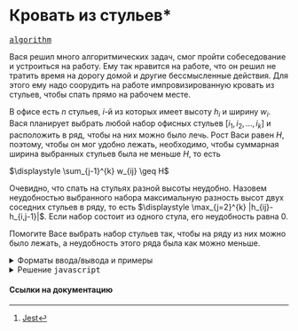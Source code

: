 # Кровать из стульев\*

[<kbd>algorithm</kbd>](https://contest.yandex.ru/contest/66794/problems/J/)

Вася решил много алгоритмических задач, смог пройти собеседование и устроиться на работу. Ему так нравится на работе, что он решил не тратить время на дорогу домой и другие бессмысленные действия. Для этого ему надо соорудить на работе импровизированную кровать из стульев, чтобы спать прямо на рабочем месте.

В офисе есть $n$ стульев, $i$-й из которых имеет высоту $h_i$​ и ширину $w_i$​ . Вася планирует выбрать любой набор офисных стульев $[i_1,i_2,\dots,i_k]$ и расположить в ряд, чтобы на них можно было лечь. Рост Васи равен $H$, поэтому, чтобы он мог удобно лежать, необходимо, чтобы суммарная ширина выбранных стульев была не меньше $H$, то есть

$\displaystyle \sum_{j-1}^{k} w_{ij} \geq H$

Очевидно, что спать на стульях разной высоты неудобно. Назовем неудобностью выбранного набора максимальную разность высот двух соседних стульев в ряду, то есть $\displaystyle \max_{j=2}^{k} |h_{ij}-h_{i,j-1}|$. Если набор состоит из одного стула, его неудобность равна $0$.

Помогите Васе выбрать набор стульев так, чтобы на ряду из них можно было лежать, а неудобность этого ряда была как можно меньше.

<details>
<summary>Форматы ввода/вывода и примеры</summary>

## Формат ввода

В первой строке ввода через пробел даны два целых числа $n$ и $H$ — количество стульев и рост Васи $(1 \leq n \leq 2 \times 10^5; 1 \leq H \leq 10^9)$.

Во второй строке ввода через пробел перечислены
$n$ целых чисел $h_i$ — высоты стульев $(1 \leq h_i \leq 10^9)$. В третьей строке в том же формате перечисленыnn целых чисел $w_i$​, равных ширине стульев $(1 \leq w_i \leq 10^9)$.

Гарантируется, что $H$ не превосходит суммы всех $w_i$​.

## Формат вывода

Выведите единственное число — минимальное возможное неудобство среди всех подходящих наборов.

### Пример 1

<table width = "100%">
<tr>
<th>Ввод</th> <th>Вывод</th>
</tr>
<tr valign="top">
<td><pre>
<code>4 7
1 4 1 2
1 4 2 3
</code></pre></td>

<td><pre>
<code>2
</code></pre></td>
</tr>
</table>

### Пример 2

<table width = "100%">
<tr>
<th>Ввод</th> <th>Вывод</th>
</tr>
<tr valign="top">
<td><pre>
<code>5 6
1 3 5 4 2
5 4 3 2 1
</code></pre></td>

<td><pre>
<code>1
</code></pre></td>
</tr>
</table>

## Примечания

В первом примере нужно выставить стулья $2$ и $4$ в любом порядке.

Во втором примере можно выбрать, например, следующие наборы: $[1,5]$, $[2,4,3]$. Обратите внимание, что порядок стульев в наборе важен: неудобность набора $[2,3,4]$ равна $max(∣5−3∣,∣4−5∣)=max(2,1)=2$, что больше, чем для набора $[2,4,3]$.

</details>

<details>
<summary>Решение <kbd>javascript</kbd></summary>

### 1. Установка зависимостей

```bash
npm install             # Установка зависимостей
```

### 2. Запуск тестирования решения в среде Jest[^1]

```bash
npm run test            # Unit-тестирование
```

</details>

#### Ссылки на документацию

[^1]: [Jest](https://jestjs.io/docs/getting-started)
